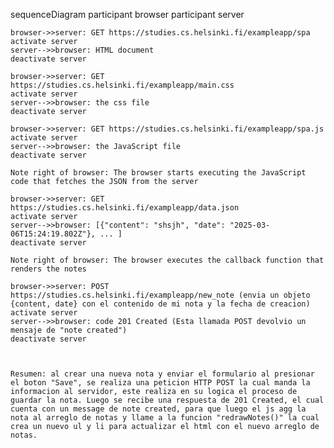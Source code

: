 sequenceDiagram
participant browser
participant server

    browser->>server: GET https://studies.cs.helsinki.fi/exampleapp/spa
    activate server
    server-->>browser: HTML document
    deactivate server

    browser->>server: GET https://studies.cs.helsinki.fi/exampleapp/main.css
    activate server
    server-->>browser: the css file
    deactivate server

    browser->>server: GET https://studies.cs.helsinki.fi/exampleapp/spa.js
    activate server
    server-->>browser: the JavaScript file
    deactivate server

    Note right of browser: The browser starts executing the JavaScript code that fetches the JSON from the server

    browser->>server: GET https://studies.cs.helsinki.fi/exampleapp/data.json
    activate server
    server-->>browser: [{"content": "shsjh", "date": "2025-03-06T15:24:19.802Z"}, ... ]
    deactivate server

    Note right of browser: The browser executes the callback function that renders the notes

<!-- ESTA ES LA PARTE NUEVA, EL CREAR UNA NUEVA NOTA SPA -->

    browser->>server: POST https://studies.cs.helsinki.fi/exampleapp/new_note (envia un objeto {content, date} con el contenido de mi nota y la fecha de creacion)
    activate server
    server-->>browser: code 201 Created (Esta llamada POST devolvio un mensaje de "note created")
    deactivate server



    Resumen: al crear una nueva nota y enviar el formulario al presionar el boton "Save", se realiza una peticion HTTP POST la cual manda la informacion al servidor, este realiza en su logica el proceso de guardar la nota. Luego se recibe una respuesta de 201 Created, el cual cuenta con un message de note created, para que luego el js agg la nota al arreglo de notas y llame a la funcion "redrawNotes()" la cual crea un nuevo ul y li para actualizar el html con el nuevo arreglo de notas.
